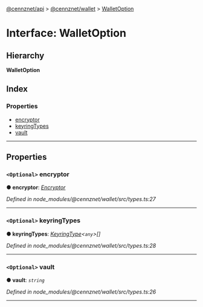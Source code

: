[@cennznet/api](../README.md) > [@cennznet/wallet](../modules/_cennznet_wallet.md) > [WalletOption](../interfaces/_cennznet_wallet.walletoption-1.md)

# Interface: WalletOption

## Hierarchy

**WalletOption**

## Index

### Properties

* [encryptor](_cennznet_wallet.walletoption-1.md#encryptor)
* [keyringTypes](_cennznet_wallet.walletoption-1.md#keyringtypes)
* [vault](_cennznet_wallet.walletoption-1.md#vault)

---

## Properties

<a id="encryptor"></a>

### `<Optional>` encryptor

**● encryptor**: *[Encryptor](_cennznet_wallet.encryptor.md)*

*Defined in node_modules/@cennznet/wallet/src/types.ts:27*

___
<a id="keyringtypes"></a>

### `<Optional>` keyringTypes

**● keyringTypes**: *[KeyringType](_cennznet_wallet.keyringtype.md)<`any`>[]*

*Defined in node_modules/@cennznet/wallet/src/types.ts:28*

___
<a id="vault"></a>

### `<Optional>` vault

**● vault**: *`string`*

*Defined in node_modules/@cennznet/wallet/src/types.ts:26*

___

